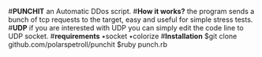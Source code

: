 #**PUNCHIT**
an Automatic DDos script.
#**How it works?**
the program sends a bunch of tcp requests to the target, easy and useful for simple stress tests.
#**UDP**
if you are interested with UDP you can simply edit the code line to UDP socket.
#**requirements**
٭socket
٭colorize
#**Installation**
$git clone github.com/polarspetroll/punchit
$ruby punch.rb

